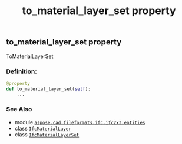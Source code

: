 ﻿---
title: to_material_layer_set property
second_title: Aspose.CAD for Python via .NET API References
description: 
type: docs
weight: 70
url: /aspose.cad.fileformats.ifc.ifc2x3.entities/ifcmateriallayer/to_material_layer_set/
is_root: false
---

## to_material_layer_set property


ToMaterialLayerSet
### Definition:
```python
@property
def to_material_layer_set(self):
    ...
```

### See Also
* module [`aspose.cad.fileformats.ifc.ifc2x3.entities`](../../)
* class [`IfcMaterialLayer`](/cad/python-net/aspose.cad.fileformats.ifc.ifc2x3.entities/ifcmateriallayer)
* class [`IfcMaterialLayerSet`](/cad/python-net/aspose.cad.fileformats.ifc.ifc2x3.entities/ifcmateriallayerset)
